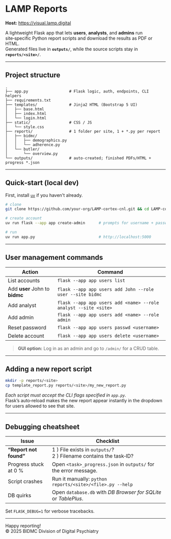 # LAMP Reports

**Host:** <https://visual.lamp.digital>

A lightweight Flask app that lets **users**, **analysts**, and **admins** run site‑specific Python report scripts and download the results as PDF or HTML.  
Generated files live in **`outputs/`**, while the source scripts stay in **`reports/<site>/`**.

---

## Project structure

```text
.
├── app.py                  # Flask logic, auth, endpoints, CLI helpers
├── requirements.txt
├── templates/              # Jinja2 HTML (Bootstrap 5 UI)
│   ├── base.html
│   ├── index.html
│   └── login.html
├── static/                 # CSS / JS
│   └── style.css
├── reports/                # 1 folder per site, 1 + *.py per report
│   ├── bidmc/
│   │   ├── demographics.py
│   │   └── adherence.py
│   └── butler/
│       └── overview.py
└── outputs/                # auto‑created; finished PDFs/HTML + progress *.json
```

---

## Quick‑start (local dev)

First, install [`uv`](https://docs.astral.sh/uv/getting-started/installation/) if you haven't already.

```bash
# clone
git clone https://github.com/your‑org/LAMP-cortex-cnl.git && cd LAMP-cortext-cnl

# create account
uv run flask --app app create-admin      # prompts for username + password

# run
uv run app.py                            # http://localhost:5000
```

---

## User management commands

| Action | Command |
| ------ | ------- |
| List accounts | `flask --app app users list` |
| Add **user** John to **bidmc** | `flask --app app users add John --role user --site bidmc` |
| Add analyst | `flask --app app users add <name> --role analyst --site <site>` |
| Add admin | `flask --app app users add <name> --role admin` |
| Reset password | `flask --app app users passwd <username>` |
| Delete account | `flask --app app users delete <username>` |

> **GUI option:** Log in as an admin and go to `/admin/` for a CRUD table.

---

## Adding a new report script

```bash
mkdir -p reports/<site>
cp template_report.py reports/<site>/my_new_report.py
```

*Each script must accept the CLI flags specified in `app.py`.*  
Flask’s auto‑reload makes the new report appear instantly in the dropdown for users allowed to see that site.

---

## Debugging cheatsheet

| Issue | Checklist |
| ----- | --------- |
| **“Report not found”** | 1 ) File exists in `outputs/`?<br>2 ) Filename contains the task‑ID? |
| Progress stuck at 0 % | Open `<task>_progress.json` in `outputs/` for the error message. |
| Script crashes | Run it manually: `python reports/<site>/<file>.py --help` |
| DB quirks | Open `database.db` with *DB Browser for SQLite* or *TablePlus*. |

Set `FLASK_DEBUG=1` for verbose tracebacks.

---

Happy reporting!  
© 2025 BIDMC Division of Digital Psychiatry
